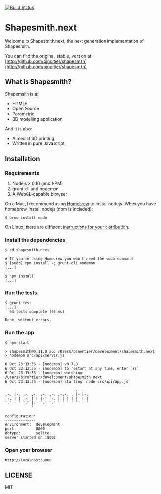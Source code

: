 [![Build Status](https://travis-ci.org/bjnortier/shapesmith.next.png?branch=master)](https://travis-ci.org/bjnortier/shapesmith.next)

# Shapesmith.next

Welcome to Shapesmith.next, the next generation implementation of Shapesmith. 

You can find the original, stable, version at [http://github.com/bjnortier/shapesmith](http://github.com/bjnortier/shapesmith)

## What is Shapesmith?

Shapemsith is a:
 
 * HTML5
 * Open Source
 * Parametric
 * 3D modelling application

And it is also:

 * Aimed at 3D printing
 * Written in pure Javascript 

## Installation

### Requirements

1. Nodejs > 0.10 (and NPM)
1. grunt-cli and nodemon
1. A WebGL-capable browser

On a Mac, I recommend using [Homebrew](http://mxcl.github.com/homebrew/) to install nodejs. When you have homebrew, install nodejs (npm is included):
     
    $ brew install node

On Linux, there are different [instructions for your distribution](https://github.com/joyent/node/wiki/Installing-Node.js-via-package-manager#ubuntu-mint).
 

### Install the dependencies

    $ cd shapesmith.next

    # If you're using Homebrew you won't need the sudo command
    $ [sudo] npm install -g grunt-cli nodemon
    [...]
    
    $ npm install
    [...]
    
### Run the tests 

    $ grunt test
    [...]
      63 tests complete (66 ms)
   
    Done, without errors.

### Run the app

    $ npm start
    
    > shapesmith@0.11.0 app /Users/bjnortier/development/shapesmith.next
    > nodemon src/api/server.js
    
    6 Oct 23:13:36 - [nodemon] v0.7.8
    6 Oct 23:13:36 - [nodemon] to restart at any time, enter `rs`
    6 Oct 23:13:36 - [nodemon] watching: /Users/bjnortier/development/shapesmith.next
    6 Oct 23:13:36 - [nodemon] starting `node src/api/app.js`
    
        .                           .  .   
    ,-. |-. ,-. ,-. ,-. ,-. ,-,-. . |- |-. 
    `-. | | ,-| | | |-' `-. | | | | |  | | 
    `-' ' ' `-^ |-' `-' `-' ' ' ' ' `' ' ' 
                '                          
    
    configuration:
    --------------
    environment:  development
    port:         8000
    dbtype:       sqlite
    server started on :8000

### Open your browser

    http://localhost:8000
    
## LICENSE

MIT







